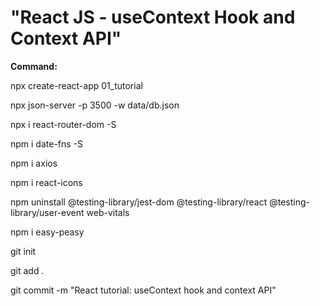 # "React JS - useContext Hook and Context API"

**Command:**

npx create-react-app 01_tutorial

npx json-server -p 3500 -w data/db.json

npx i react-router-dom -S

npm i date-fns -S

npm i axios

npm i react-icons

npm uninstall @testing-library/jest-dom @testing-library/react @testing-library/user-event web-vitals

npm i easy-peasy

git init

git add .

git commit -m "React tutorial: useContext hook and context API"
